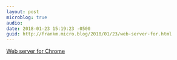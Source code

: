 ```yaml
---
layout: post
microblog: true
audio: 
date: 2018-01-23 15:19:23 -0500
guid: http://frankm.micro.blog/2018/01/23/web-server-for.html
---
```

 [Web server for Chrome](https://chrome.google.com/webstore/detail/web-server-for-chrome/ofhbbkphhbklhfoeikjpcbhemlocgigb)
